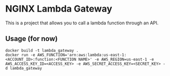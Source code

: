 # NGINX Lambda Gateway
This is a project that allows you to call a lambda function through an API. 

## Usage (for now)
```
docker build -t lambda_gateway .
docker run -e AWS_FUNCTION='arn:aws:lambda:us-east-1:<ACCOUNT_ID>:function:<FUNCTION NAME>' -e AWS_REGION=us-east-1 -e AWS_ACCESS_KEY_ID=<ACCESS_KEY> -e AWS_SECRET_ACCESS_KEY=<SECRET_KEY> -d lambda_gateway
```
